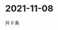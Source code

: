 # 2021-11-08

共 0 条

<!-- BEGIN WEIBO -->
<!-- 最后更新时间 Mon Nov 08 2021 13:10:31 GMT+0800 (China Standard Time) -->

<!-- END WEIBO -->
